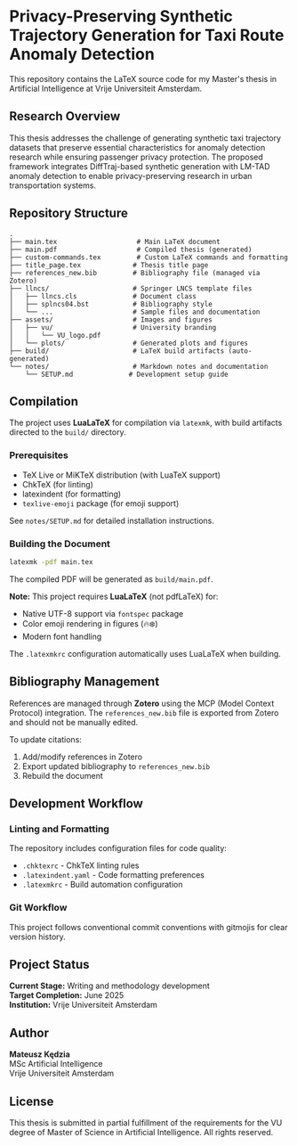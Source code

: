# Privacy-Preserving Synthetic Trajectory Generation for Taxi Route Anomaly Detection

This repository contains the LaTeX source code for my Master's thesis in Artificial Intelligence at Vrije Universiteit Amsterdam.

## Research Overview

This thesis addresses the challenge of generating synthetic taxi trajectory datasets that preserve essential characteristics for anomaly detection research while ensuring passenger privacy protection. The proposed framework integrates DiffTraj-based synthetic generation with LM-TAD anomaly detection to enable privacy-preserving research in urban transportation systems.

## Repository Structure

```
.
├── main.tex                    # Main LaTeX document
├── main.pdf                    # Compiled thesis (generated)
├── custom-commands.tex         # Custom LaTeX commands and formatting
├── title_page.tex             # Thesis title page
├── references_new.bib         # Bibliography file (managed via Zotero)
├── llncs/                     # Springer LNCS template files
│   ├── llncs.cls              # Document class
│   ├── splncs04.bst           # Bibliography style
│   └── ...                    # Sample files and documentation
├── assets/                    # Images and figures
│   ├── vu/                    # University branding
│   │   └── VU_logo.pdf
│   └── plots/                 # Generated plots and figures
├── build/                     # LaTeX build artifacts (auto-generated)
└── notes/                     # Markdown notes and documentation
    └── SETUP.md              # Development setup guide
```

## Compilation

The project uses **LuaLaTeX** for compilation via `latexmk`, with build artifacts directed to the `build/` directory.

### Prerequisites

- TeX Live or MiKTeX distribution (with LuaTeX support)
- ChkTeX (for linting)
- latexindent (for formatting)
- `texlive-emoji` package (for emoji support)

See `notes/SETUP.md` for detailed installation instructions.

### Building the Document

```bash
latexmk -pdf main.tex
```

The compiled PDF will be generated as `build/main.pdf`.

**Note:** This project requires **LuaLaTeX** (not pdfLaTeX) for:
- Native UTF-8 support via `fontspec` package
- Color emoji rendering in figures (🔥❄️)
- Modern font handling

The `.latexmkrc` configuration automatically uses LuaLaTeX when building.

## Bibliography Management

References are managed through **Zotero** using the MCP (Model Context Protocol) integration. The `references_new.bib` file is exported from Zotero and should not be manually edited.

To update citations:
1. Add/modify references in Zotero
2. Export updated bibliography to `references_new.bib`
3. Rebuild the document

## Development Workflow

### Linting and Formatting

The repository includes configuration files for code quality:
- `.chktexrc` - ChkTeX linting rules
- `.latexindent.yaml` - Code formatting preferences
- `.latexmkrc` - Build automation configuration

### Git Workflow

This project follows conventional commit conventions with gitmojis for clear version history.

## Project Status

**Current Stage:** Writing and methodology development  
**Target Completion:** June 2025  
**Institution:** Vrije Universiteit Amsterdam

## Author

**Mateusz Kędzia**  
MSc Artificial Intelligence  
Vrije Universiteit Amsterdam

## License

This thesis is submitted in partial fulfillment of the requirements for the VU degree of Master of Science in Artificial Intelligence. All rights reserved.


